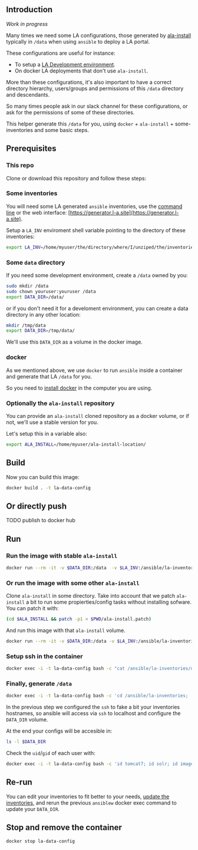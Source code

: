 ## Introduction

*Work in progress*

Many times we need some LA configurations, those generated by [ala-install](https://github.com/AtlasOfLivingAustralia/ala-install/) typically in `/data` when using `ansible` to deploy a LA portal.

These configurations are useful for instance:
- To setup a [LA Development environment](https://github.com/AtlasOfLivingAustralia/documentation/wiki/LA-Development-Guide#development-configuration).
- On docker LA deployments that don't use `ala-install`.

More than these configurations, it's also important to have a correct directory hierarchy, users/groups and permissions of this `/data` directory and descendants.

So many times people ask in our slack channel for these configurations, or ask for the permissions of some of these directories.

This helper generate this `/data` for you, using `docker` + `ala-install` + some-inventories and some basic steps.

## Prerequisites

### This repo

Clone or download this repository and follow these steps:

### Some inventories

You will need some LA generated `ansible` inventories, use the [command line](https://github.com/living-atlases/generator-living-atlas/) or the web interface: [https://generator.l-a.site](https://generator.l-a.site).

Setup a `LA_INV` enviroment shell variable pointing to the directory of these inventories:

```bash
export LA_INV=/home/myuser/the/directory/where/I/unziped/the/inventories
```

### Some `data` directory 

If you need some development environment, create a `/data` owned by you:

```bash
sudo mkdir /data
sudo chown youruser:youruser /data
export DATA_DIR=/data/
```

or if you don't need it for a develoment environment, you can create a data directory in any other location:

```bash
mkdir /tmp/data
export DATA_DIR=/tmp/data/
```

We'll use this `DATA_DIR` as a volume in the docker image.

### docker

As we mentioned above, we use `docker` to run `ansible` inside a container and generate that LA `/data` for you. 

So you need to [install docker](https://docs.docker.com/engine/install/) in the computer you are using.

### Optionally the `ala-install` repository

You can provide an `ala-install` cloned repository as a docker volume, or if not, we'll use a stable version for you.

Let's setup this in a variable also:

```bash
export ALA_INSTALL=/home/myuser/ala-install-location/
```

## Build

Now you can build this image:

```bash
docker build . -t la-data-config
```
## Or directly push

TODO publish to docker hub

## Run

### Run the image with stable `ala-install` 

```bash
docker run --rm -it -v $DATA_DIR:/data  -v $LA_INV:/ansible/la-inventories -P -d --name la-data-config la-data-config:latest 
```
 
### Or run the image with some other `ala-install` 

Clone `ala-install` in some directory. Take into account that we patch `ala-install` a bit to run some propierties/config tasks without installing sofware. You can patch it with:

```bash
(cd $ALA_INSTALL && patch -p1 < $PWD/ala-install.patch)
```
And run this image with that `ala-install` volume.

```bash
docker run --rm -it -v $DATA_DIR:/data -v $LA_INV:/ansible/la-inventories -v $ALA_INSTALL:/ansible/ala-install -P -d --name la-data-config la-data-config:latest 
```

### Setup ssh in the container

```bash
docker exec -i -t la-data-config bash -c "cat /ansible/la-inventories/dot-ssh-config  | sed 's/1.2.3.X/127.0.0.1/g' | sed 's/IdentityFile/#IdentityFile/g' > /root/.ssh/config.d/la"
```

### Finally, generate `/data`

```bash
docker exec -i -t la-data-config bash -c 'cd /ansible/la-inventories; ./ansiblew --alainstall=/ansible/ala-install all --tags=common,augeas,tomcat,properties --skip=restart,image-stored-procedures --nodryrun'
```

In the previous step we configured the `ssh` to fake a bit your inventories hostnames, so ansible will access via `ssh` to localhost and configure the `DATA_DIR` volume.

At the end your configs will be accesible in:

```bash
ls -l $DATA_DIR
```

Check the `uid`/`gid` of each user with:

```bash
docker exec -i -t la-data-config bash -c 'id tomcat7; id solr; id image-service; id postgres'
```
## Re-run

You can edit your inventories to fit better to your needs, [update the inventories](https://github.com/living-atlases/generator-living-atlas#rerunning-the-generator), and rerun the previous `ansiblew` docker exec command to update your `DATA_DIR`.

## Stop and remove the container 

```bash
docker stop la-data-config
```
